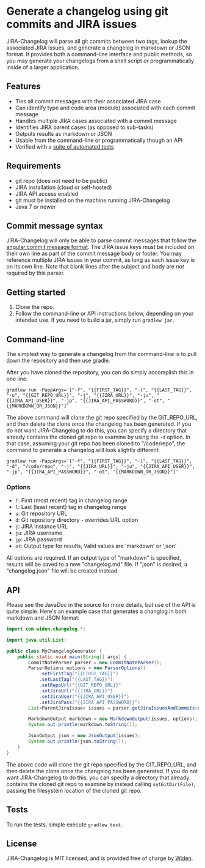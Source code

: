 # Generate a changelog using git commits and JIRA issues

JIRA-Changelog will parse all git commits between two tags, lookup the associated JIRA issues, and generate a 
changelog in markdown or JSON format. It provides both a command-line interface and public methods, so you may generate
your changelogs from a shell script _or_ programmatically inside of a larger application.


## Features

- Ties all commit messages with their associated JIRA case
- Can identify type and code area (module) associated with each commit message
- Handles multiple JIRA cases associated with a commit message
- Identifies JIRA parent cases (as opposed to sub-tasks)
- Outputs results as markdown or JSON
- Usable from the command-line or programmatically though an API
- Verified with a [suite of automated tests](https://github.com/Widen/jira-changelog/tree/master/test)


## Requirements

- git repo (does not need to be public)
- JIRA installation (cloud or self-hosted)
- JIRA API access enabled
- git must be installed on the machine running JIRA-Changelog
- Java 7 or newer


## Commit message syntax

JIRA-Changelog will only be able to parse commit messages that follow the [angular commit message format](https://github.com/angular/angular.js/blob/master/CONTRIBUTING.md#commit).
The JIRA issue keys must be included on their own line as part of the commit message body or footer. You may reference multiple
JIRA issues in your commit, as long as each issue key is on its own line. Note that blank lines after the subject
and body are _not_ required by this parser.


## Getting started

1. Clone the repo.
2. Follow the command-line or API instructions below, depending on your intended use. If you need to build a jar, simply run `gradlew jar`.


## Command-line

The simplest way to generate a changelog from the command-line is to pull down the repository and then use gradle.

After you have cloned the repository, you can do simply accomplish this in one line:

```shell
gradlew run -PappArgs='["-f", "{{FIRST_TAG}}", "-l", "{{LAST_TAG}}", "-u", "{{GIT_REPO_URL}}", "-j", "{{JIRA_URL}}", "-ju", "{{JIRA_API_USER}}", "-jp", "{{JIRA_API_PASSWORD}}", "-ot", "{{MARKDOWN_OR_JSON}}"]'
```

The above command will clone the git repo specified by the GIT_REPO_URL, and then delete the clone once the changelog
has been generated. If you do not want JIRA-Changelog to do this, you can specify a directory that already contains
the cloned git repo to examine by using the `-d` option. In that case, assuming your git repo has been cloned to
"/code/repo", the command to generate a changelog will look slightly different:

```shell
gradlew run -PappArgs='["-f", "{{FIRST_TAG}}", "-l", "{{LAST_TAG}}", "-d", "/code/repo", "-j", "{{JIRA_URL}}", "-ju", "{{JIRA_API_USER}}", "-jp", "{{JIRA_API_PASSWORD}}", "-ot", "{{MARKDOWN_OR_JSON}}"]'
```


### Options

- `f`: First (most recent) tag in changelog range
- `l`: Last (least recent) tag in changelog range
- `u`: Git repository URL
- `d`: Git repository directory - overrides URL option
- `j`: JIRA instance URL
- `ju`: JIRA username
- `jp`: JIRA password
- `ot`: Output type for results, Valid values are 'markdown' or 'json'

All options are required. If an output type of "markdown" is specified, results will be saved to a new "changelog.md" file. 
If "json" is desired, a "changelog.json" file will be created instead.


## API

Please see the JavaDoc in the source for more details, but use of the API is quite simple. Here's an example case that
generates a changlog in both markdown and JSON format:

```java
import com.widen.changelog.*;

import java.util.List;

public class MyChangelogGenerator {
    public static void main(String[] args) {
        CommitNoteParser parser = new CommitNoteParser();
        ParserOptions options = new ParserOptions()
            .setFirstTag("{{FIRST_TAG}}")
            .setLastTag("{{LAST_TAG}}")
            .setRepoUrl("{{GIT_REPO_URL}}"
            .setJiraUrl("{{JIRA_URL}}")
            .setJiraUser("{{JIRA_API_USER}}")
            .setJiraPass("{{JIRA_API_PASSWORD}}")
        List<ParentJiraIssue> issues = parser.getJiraIssuesAndCommits(options);

        MarkdownOutput markdown = new MarkdownOutput(issues, options);
        System.out.println(markdown.toString());

        JsonOutput json = new JsonOutput(issues);
        System.out.println(json.toString());
    }
}
```

The above code will clone the git repo specified by the GIT_REPO_URL, and then delete the clone once the changelog
has been generated. If you do not want JIRA-Changelog to do this, you can specify a directory that already contains
the cloned git repo to examine by instead calling `setGitDir(File)`, passing the filesystem location of the cloned git repo.



## Tests

To run the tests, simple execute `gradlew test`. 


## License

JIRA-Changelog is MIT licensed, and is provided free of charge by [Widen](http://widen.com).  
